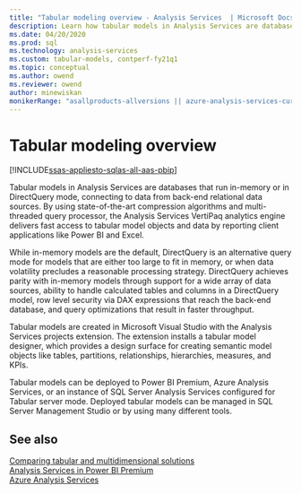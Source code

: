 ```yaml
---
title: "Tabular modeling overview - Analysis Services  | Microsoft Docs"
description: Learn how tabular models in Analysis Services are databases that run in-memory or in DirectQuery mode, connecting to data from back-end relational data sources.
ms.date: 04/20/2020
ms.prod: sql
ms.technology: analysis-services
ms.custom: tabular-models, contperf-fy21q1
ms.topic: conceptual
ms.author: owend
ms.reviewer: owend
author: minewiskan
monikerRange: "asallproducts-allversions || azure-analysis-services-current || power-bi-premium-current || >= sql-analysis-services-2016"
---
```

# Tabular modeling overview

[!INCLUDE[ssas-appliesto-sqlas-all-aas-pbip](../includes/ssas-appliesto-sqlas-all-aas-pbip.md)]

Tabular models in Analysis Services are databases that run in-memory or in DirectQuery mode, connecting to data from back-end relational data sources. By using state-of-the-art compression algorithms and multi-threaded query processor, the Analysis Services VertiPaq analytics engine delivers fast access to tabular model objects and data by reporting client applications like Power BI and Excel.  
  
While in-memory models are the default, DirectQuery is an alternative query mode for models that are either too large to fit in memory, or when data volatility precludes a reasonable processing strategy. DirectQuery achieves parity with in-memory models through support for a wide array of data sources, ability to handle calculated tables and columns in a DirectQuery model, row level security via DAX expressions that reach the back-end database, and query optimizations that result in faster throughput.
  
Tabular models are created in Microsoft Visual Studio with the Analysis Services projects extension. The extension installs a tabular model designer, which provides a design surface for creating semantic model objects like tables, partitions, relationships, hierarchies, measures, and KPIs.
  
Tabular models can be deployed to Power BI Premium, Azure Analysis Services, or an instance of SQL Server Analysis Services configured for Tabular server mode. Deployed tabular models can be managed in SQL Server Management Studio or by using many different tools.

## See also

[Comparing tabular and multidimensional solutions](../comparing-tabular-and-multidimensional-solutions-ssas.md)  
[Analysis Services in Power BI Premium](/power-bi/service-premium-what-is#analysis-services-in-power-bi-premium-preview)  
[Azure Analysis Services](/azure/analysis-services/)